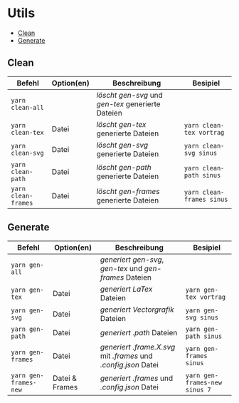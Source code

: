 # Utils

- [Clean](#clean)
- [Generate](#gen)

## Clean

| Befehl              | Option(en) | Beschreibung                                        | Besipiel                  |
| ------------------- | ---------- | --------------------------------------------------- | ------------------------- |
| `yarn clean-all`    |            | _löscht_ _gen-svg_ und _gen-tex_ generierte Dateien |                           |
| `yarn clean-tex`    | Datei      | _löscht_ _gen-tex_ generierte Dateien               | `yarn clean-tex vortrag`  |
| `yarn clean-svg`    | Datei      | _löscht_ _gen-svg_ generierte Dateien               | `yarn clean-svg sinus`    |
| `yarn clean-path`   | Datei      | _löscht_ _gen-path_ generierte Dateien              | `yarn clean-path sinus`   |
| `yarn clean-frames` | Datei      | _löscht_ _gen-frames_ generierte Dateien            | `yarn clean-frames sinus` |

## Generate

| Befehl                | Option(en)     | Beschreibung                                                      | Besipiel                      |
| --------------------- | -------------- | ----------------------------------------------------------------- | ----------------------------- |
| `yarn gen-all`        |                | _generiert_ _gen-svg_, _gen-tex_ und _gen-frames_ Dateien         |                               |
| `yarn gen-tex`        | Datei          | _generiert_ _LaTex_ Dateien                                       | `yarn gen-tex vortrag`        |
| `yarn gen-svg`        | Datei          | _generiert_ _Vectorgrafik_ Dateien                                | `yarn gen-svg sinus`          |
| `yarn gen-path`       | Datei          | _generiert_ _.path_ Dateien                                       | `yarn gen-path sinus`         |
| `yarn gen-frames`     | Datei          | _generiert_ _.frame.X.svg_ mit _.frames_ und _.config.json_ Datei | `yarn gen-frames sinus`       |
| `yarn gen-frames-new` | Datei & Frames | _generiert_ _.frames_ und _.config.json_ Datei                    | `yarn gen-frames-new sinus 7` |
